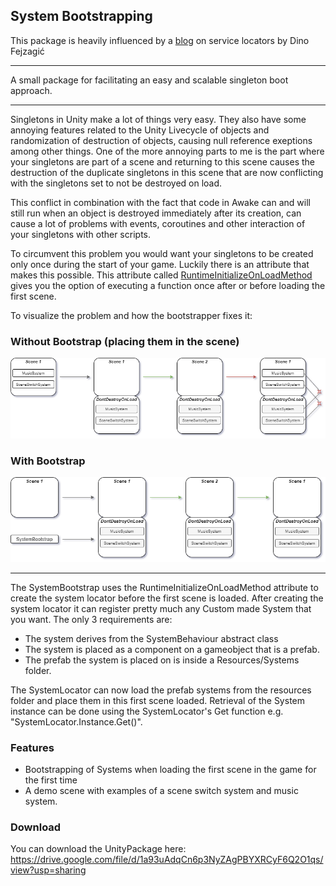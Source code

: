 ## System Bootstrapping

This package is heavily influenced by a [blog](https://medium.com/medialesson/simple-service-locator-for-your-unity-project-40e317aad307) on service locators by Dino Fejzagić

------------------------
A small package for facilitating an easy and scalable singleton boot approach.

-------------------------

Singletons in Unity make a lot of things very easy. They also have some annoying features related to the Unity Livecycle of objects and randomization of destruction of objects,
causing null reference exeptions among other things. One of the more annoying parts to me is the part where your singletons are part of a scene and returning to this scene
causes the destruction of the duplicate singletons in this scene that are now conflicting with the singletons set to not be destroyed on load.

This conflict in combination with the fact that code in Awake can and will still run when an object is destroyed immediately after its creation, can cause a lot of problems with
events, coroutines and other interaction of your singletons with other scripts.

To circumvent this problem you would want your singletons to be created only once during the start of your game. Luckily there is an attribute that makes this possible.
This attribute called [RuntimeInitializeOnLoadMethod](https://docs.unity3d.com/ScriptReference/RuntimeInitializeOnLoadMethodAttribute.html) gives you the option of 
executing a function once after or before loading the first scene.

To visualize the problem and how the bootstrapper fixes it:

### Without Bootstrap (placing them in the scene)
![Without Bootstrap](ReadmeImages/WithoutBootstrap.png)

### With Bootstrap
![With Bootstrap](ReadmeImages/WithBootstrap.png)

----------------------------
The SystemBootstrap uses the RuntimeInitializeOnLoadMethod attribute to create the system locator before the first scene is loaded. After creating the system locator
it can register pretty much any Custom made System that you want. The only 3 requirements are:

- The system derives from the SystemBehaviour abstract class
- The system is placed as a component on a gameobject that is a prefab.
- The prefab the system is placed on is inside a Resources/Systems folder. 

The SystemLocator can now load the prefab systems from the resources folder and place them in this first scene loaded.
Retrieval of the System instance can be done using the SystemLocator's Get function e.g. "SystemLocator.Instance.Get<MusicSystem>()".

### Features

- Bootstrapping of Systems when loading the first scene in the game for the first time
- A demo scene with examples of a scene switch system and music system.

### Download

You can download the UnityPackage here: https://drive.google.com/file/d/1a93uAdqCn6p3NyZAgPBYXRCyF6Q2O1qs/view?usp=sharing 
